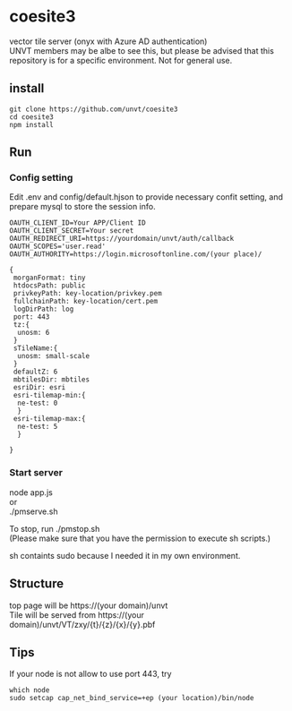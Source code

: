 # coesite3
vector tile server (onyx with Azure AD authentication)  
UNVT members may be albe to see this, but please be advised that this repository is for a specific environment. Not for general use.

## install
```console
git clone https://github.com/unvt/coesite3
cd coesite3
npm install
```
## Run
### Config setting
Edit .env and config/default.hjson to provide necessary confit setting, and prepare mysql to store the session info.

```
OAUTH_CLIENT_ID=Your APP/Client ID
OAUTH_CLIENT_SECRET=Your secret
OAUTH_REDIRECT_URI=https://yourdomain/unvt/auth/callback
OAUTH_SCOPES='user.read'
OAUTH_AUTHORITY=https://login.microsoftonline.com/(your place)/
```

```
{
 morganFormat: tiny
 htdocsPath: public
 privkeyPath: key-location/privkey.pem
 fullchainPath: key-location/cert.pem
 logDirPath: log
 port: 443
 tz:{
  unosm: 6
 }
 sTileName:{
  unosm: small-scale
 }
 defaultZ: 6
 mbtilesDir: mbtiles
 esriDir: esri
 esri-tilemap-min:{
  ne-test: 0
  }
 esri-tilemap-max:{
  ne-test: 5
  }

}
```
### Start server
node app.js  
 or  
./pmserve.sh

To stop, run ./pmstop.sh  
(Please make sure that you have the permission to execute sh scripts.)

sh containts sudo because I needed it in my own environment.

## Structure
top page will be https://(your domain)/unvt  
Tile will be served from https://(your domain)/unvt/VT/zxy/{t}/{z}/{x}/{y}.pbf  

## Tips
If your node is not allow to use port 443, try  

```console
which node
sudo setcap cap_net_bind_service=+ep (your location)/bin/node
```


